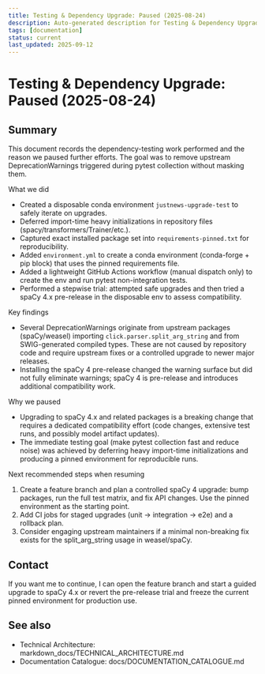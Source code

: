 ```yaml
---
title: Testing & Dependency Upgrade: Paused (2025-08-24)
description: Auto-generated description for Testing & Dependency Upgrade: Paused (2025-08-24)
tags: [documentation]
status: current
last_updated: 2025-09-12
---
```


# Testing & Dependency Upgrade: Paused (2025-08-24)

Summary
-------
This document records the dependency-testing work performed and the reason we paused further
efforts. The goal was to remove upstream DeprecationWarnings triggered during pytest collection
without masking them.

What we did
- Created a disposable conda environment `justnews-upgrade-test` to safely iterate on upgrades.
- Deferred import-time heavy initializations in repository files (spacy/transformers/Trainer/etc.).
- Captured exact installed package set into `requirements-pinned.txt` for reproducibility.
- Added `environment.yml` to create a conda environment (conda-forge + pip block) that uses the
  pinned requirements file.
- Added a lightweight GitHub Actions workflow (manual dispatch only) to create the env and run
  pytest non-integration tests.
- Performed a stepwise trial: attempted safe upgrades and then tried a spaCy 4.x pre-release in the
  disposable env to assess compatibility.

Key findings
- Several DeprecationWarnings originate from upstream packages (spaCy/weasel) importing
  `click.parser.split_arg_string` and from SWIG-generated compiled types. These are not caused by
  repository code and require upstream fixes or a controlled upgrade to newer major releases.
- Installing the spaCy 4 pre-release changed the warning surface but did not fully eliminate
  warnings; spaCy 4 is pre-release and introduces additional compatibility work.

Why we paused
- Upgrading to spaCy 4.x and related packages is a breaking change that requires a dedicated
  compatibility effort (code changes, extensive test runs, and possibly model artifact updates).
- The immediate testing goal (make pytest collection fast and reduce noise) was achieved by
  deferring heavy import-time initializations and producing a pinned environment for reproducible
  runs.

Next recommended steps when resuming
1. Create a feature branch and plan a controlled spaCy 4 upgrade: bump packages, run the full
   test matrix, and fix API changes. Use the pinned environment as the starting point.
2. Add CI jobs for staged upgrades (unit -> integration -> e2e) and a rollback plan.
3. Consider engaging upstream maintainers if a minimal non-breaking fix exists for the
   split_arg_string usage in weasel/spaCy.

Contact
-------
If you want me to continue, I can open the feature branch and start a guided upgrade to spaCy 4.x
or revert the pre-release trial and freeze the current pinned environment for production use.

## See also

- Technical Architecture: markdown_docs/TECHNICAL_ARCHITECTURE.md
- Documentation Catalogue: docs/DOCUMENTATION_CATALOGUE.md


